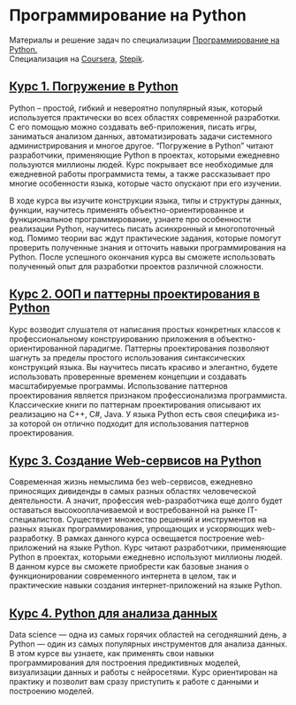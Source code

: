 # Программирование на Python

Материалы и решение задач по специализации [Программирование на Python.](https://pythoncourse.ru/)\
Специализация на [Coursera](https://www.coursera.org/specializations/programming-in-python), [Stepik](https://stepik.org/course/16638/syllabus).

## [Курс 1. Погружение в Python](1.%20Diving%20in%20Python)

Python – простой, гибкий и невероятно популярный язык, который используется практически во всех областях современной разработки. С его помощью можно создавать веб-приложения, писать игры, заниматься анализом данных, автоматизировать задачи системного администрирования и многое другое. “Погружение в Python” читают разработчики, применяющие Python в проектах, которыми ежедневно пользуются миллионы людей. Курс покрывает все необходимые для ежедневной работы программиста темы, а также рассказывает про многие особенности языка, которые часто опускают при его изучении.

В ходе курса вы изучите конструкции языка, типы и структуры данных, функции, научитесь применять объектно-ориентированное и функциональное программирование, узнаете про особенности реализации Python, научитесь писать асинхронный и многопоточный код. Помимо теории вас ждут практические задания, которые помогут проверить полученные знания и отточить навыки программирования на Python. После успешного окончания курса вы сможете использовать полученный опыт для разработки проектов различной сложности.

## [Курс 2. ООП и паттерны проектирования в Python](2.%20OOP%20patterns%20in%20Python)

Курс возводит слушателя от написания простых конкретных классов к профессиональному конструированию приложения в
объектно-ориентированной парадигме. Паттерны проектирования позволяют шагнуть за пределы простого использования
синтаксических конструкций языка. Вы научитесь писать красиво и элегантно, будете использовать проверенные временем
концепции и создавать масштабируемые программы. Использование паттернов проектирования является признаком
профессионализма программиста.	 Классические книги по паттернам проектирования описывают их реализацию на C++,
C#, Java. У языка Python есть своя специфика из-за которой он отлично подходит для использования паттернов
проектирования.

## [Курс 3. Создание Web-сервисов на Python](3.%20Python%20for%20Web)

Современная жизнь немыслима без web-сервисов, ежедневно приносящих дивиденды в самых разных областях
человеческой деятельности. А значит, профессия web-разработчика еще долго будет оставаться высокооплачиваемой и
востребованной на рынке IT-специалистов. Существует множество решений и инструментов на разных языках
программирования, упрощающих и ускоряющих web-разработку. В рамках данного курса освещается построение
web-приложений на языке Python. Курс читают разработчики, применяющие Python в проектах, которыми ежедневно
используют миллионы людей. В данном курсе вы сможете приобрести как базовые знания о функционировании
современного интернета в целом, так и практические навыки создания интернет-приложений на языке Python.

## [Курс 4. Python для анализа данных](4.%20Python%20for%20data%20science)

Data science — одна из самых горячих областей на сегодняшний день, а Python — один из самых популярных
инструментов для анализа данных. В этом курсе вы узнаете, как применять свои навыки программирования для
построения предиктивных моделей, визуализации данных и работы с нейросетями. Курс ориентирован на практику и
позволит вам сразу приступить к работе с данными и построению моделей.

